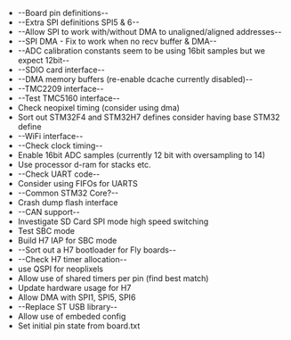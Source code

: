 * --Board pin definitions--
* --Extra SPI definitions SPI5 & 6--
* --Allow SPI to work with/without DMA to unaligned/aligned addresses--
* --SPI DMA - Fix to work when no recv buffer & DMA--
* --ADC calibration constants seem to be using 16bit samples but we expect 12bit--
* --SDIO card interface--
* --DMA memory buffers (re-enable dcache currently disabled)--
* --TMC2209 interface--
* --Test TMC5160 interface--
* Check neopixel timing (consider using dma)
* Sort out STM32F4 and STM32H7 defines consider having base STM32 define
* --WiFi interface--
* --Check clock timing--
* Enable 16bit ADC samples (currently 12 bit with oversampling to 14)
* Use processor d-ram for stacks etc.
* --Check UART code--
* Consider using FIFOs for UARTS
* --Common STM32 Core?--
* Crash dump flash interface
* --CAN support--
* Investigate SD Card SPI mode high speed switching
* Test SBC mode
* Build H7 IAP for SBC mode
* --Sort out a H7 bootloader for Fly boards--
* --Check H7 timer allocation--
* use QSPI for neoplixels
* Allow use of shared timers per pin (find best match)
* Update hardware usage for H7
* Allow DMA with SPI1, SPI5, SPI6
* --Replace ST USB library--
* Allow use of embeded config
* Set initial pin state from board.txt